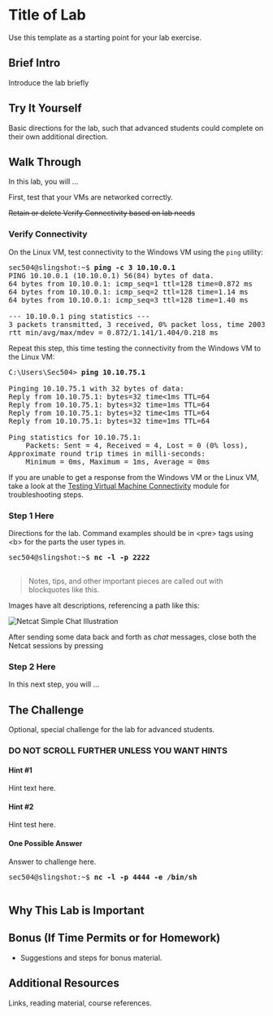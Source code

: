 # Title of Lab

Use this template as a starting point for your lab exercise.

## Brief Intro

Introduce the lab briefly

## Try It Yourself

Basic directions for the lab, such that advanced students could complete on their own additional direction.

## Walk Through

In this lab, you will ...

First, test that your VMs are networked correctly.

~~Retain or delete Verify Connectivity based on lab needs~~

### Verify Connectivity

On the Linux VM, test connectivity to the Windows VM using the `ping` utility:

<pre>
sec504@slingshot:~$ <b>ping -c 3 10.10.0.1</b>
PING 10.10.0.1 (10.10.0.1) 56(84) bytes of data.
64 bytes from 10.10.0.1: icmp_seq=1 ttl=128 time=0.872 ms
64 bytes from 10.10.0.1: icmp_seq=2 ttl=128 time=1.14 ms
64 bytes from 10.10.0.1: icmp_seq=3 ttl=128 time=1.40 ms

--- 10.10.0.1 ping statistics ---
3 packets transmitted, 3 received, 0% packet loss, time 2003ms
rtt min/avg/max/mdev = 0.872/1.141/1.404/0.218 ms
</pre>

Repeat this step, this time testing the connectivity from the Windows VM to the Linux VM:

<pre>
C:\Users\Sec504> <b>ping 10.10.75.1</b>

Pinging 10.10.75.1 with 32 bytes of data:
Reply from 10.10.75.1: bytes=32 time<1ms TTL=64
Reply from 10.10.75.1: bytes=32 time=1ms TTL=64
Reply from 10.10.75.1: bytes=32 time<1ms TTL=64
Reply from 10.10.75.1: bytes=32 time=1ms TTL=64

Ping statistics for 10.10.75.1:
    Packets: Sent = 4, Received = 4, Lost = 0 (0% loss),
Approximate round trip times in milli-seconds:
    Minimum = 0ms, Maximum = 1ms, Average = 0ms
</pre>

If you are unable to get a response from the Windows VM or the Linux VM, take a
look at the [Testing Virtual Machine Connectivity](VM-Connectivity-Test.md)
module for troubleshooting steps.

### Step 1 Here

Directions for the lab. Command examples should be in &lt;pre&gt; tags using &lt;b&gt; for the parts
the user types in.

<pre>
sec504@slingshot:~$ <b>nc -l -p 2222</b>

</pre>

> Notes, tips, and other important pieces are called out with blockquotes like this.

Images have alt descriptions, referencing a path like this:

![Netcat Simple Chat Illustration](../pics/504.3/stdinnetcatlab.png)

After sending some data back and forth as _chat_ messages, close both the Netcat sessions by pressing

### Step 2 Here

In this next step, you will ...

## The Challenge 

Optional, special challenge for the lab for advanced students.

### DO NOT SCROLL FURTHER UNLESS YOU WANT HINTS


#### Hint #1 

Hint text here.

#### Hint #2

Hint test here.

#### One Possible Answer

Answer to challenge here.

<pre>
sec504@slingshot:~$ <b>nc -l -p 4444 -e /bin/sh</b>

</pre>

## Why This Lab is Important

## Bonus (If Time Permits or for Homework)

* Suggestions and steps for bonus material.


## Additional Resources

Links, reading material, course references.

